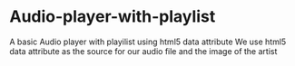 # Audio-player-with-playlist
A basic Audio player with playilist using html5 data attribute
We use html5 data attribute as the source for our audio file and the image of the artist
